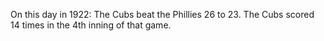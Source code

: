 On this day in 1922: The Cubs beat the Phillies 26 to 23. The Cubs scored 14 times in the 4th inning of that game. 